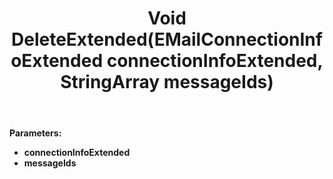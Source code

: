 ﻿---
uid: crmscript_ref_NSEMailAgent_DeleteExtended
title: Void DeleteExtended(EMailConnectionInfoExtended connectionInfoExtended, StringArray messageIds)
intellisense: NSEMailAgent.DeleteExtended
keywords: NSEMailAgent, DeleteExtended
so.topic: reference
---



**Parameters:**
 - **connectionInfoExtended** 
 - **messageIds** 
